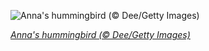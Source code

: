 
![Anna's hummingbird (© Dee/Getty Images)](https://cn.bing.com//th?id=OHR.AnnasHummingbird_EN-US3031304085_1920x1080.jpg&rf=LaDigue_1920x1080.jpg&pid=hp)

*[Anna's hummingbird (© Dee/Getty Images)](https://www.bing.com/search?q=anna%27s+hummingbird&form=hpcapt&filters=HpDate%3a%2220210904_0700%22)*
